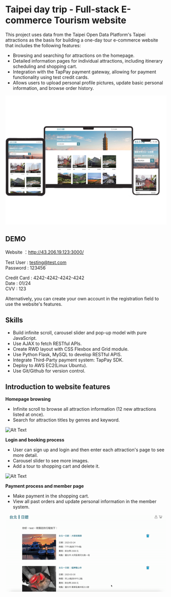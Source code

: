 # Taipei day trip - Full-stack E-commerce Tourism website

This project uses data from the Taipei Open Data Platform's Taipei attractions as the basis for building a one-day tour e-commerce website that includes the following features:

- Browsing and searching for attractions on the homepage.
- Detailed information pages for individual attractions, including itinerary scheduling and shopping cart.
- Integration with the TapPay payment gateway, allowing for payment functionality using test credit cards.
- Allows users to upload personal profile pictures, update basic personal information, and browse order history.

![Responsive Design](https://github.com/jillshenshen/Taipei_day_trip/blob/main/static/images/taipeidaytrip.png "Responsive Design")


## DEMO

Website  ：http://43.206.19.123:3000/  

Test User : testing@test.com  
Password : 123456  

Credit Card : 4242-4242-4242-4242  
Date : 01/24  
CVV : 123  

Alternatively, you can create your own account in the registration field to use the website's features.

## Skills
- Build infinite scroll, carousel slider and pop-up model with pure JavaScript.
- Use AJAX to fetch RESTful APIs.
- Create RWD layout with CSS Flexbox and Grid module.
- Use Python Flask, MySQL to develop RESTful APIS.
- Integrate Third-Party payment system: TapPay SDK.
- Deploy to AWS EC2(Linux Ubuntu).
- Use Git/Github for version control.

## Introduction to website features

**Homepage browsing**  
- Infinite scroll to browse all attraction information (12 new attractions listed at once).  
- Search for attraction titles by genres and keyword.

![Alt Text](https://github.com/jillshenshen/Taipei_day_trip/blob/main/static/images/home.gif)

**Login and booking process**  
- User can sign up and login and then enter each attraction's page to see more detail.
- Carousel slider to see more images. 
- Add a tour to shopping cart and delete it. 

![Alt Text](https://github.com/jillshenshen/Taipei_day_trip/blob/main/static/images/login.gif)

**Payment process and member page** 
- Make payment in the shopping cart.
- View all past orders and update personal information in the member system.

![Alt Text](https://github.com/jillshenshen/Taipei_day_trip/blob/main/static/images/member.gif)



